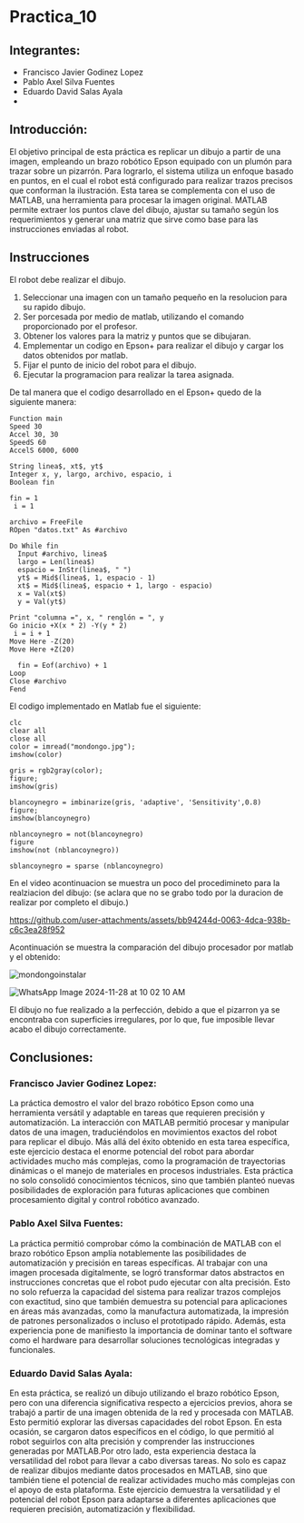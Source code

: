 # Practica_10
## Integrantes:  
- Francisco Javier Godinez Lopez
- Pablo Axel Silva Fuentes
- Eduardo David Salas Ayala
- 
## Introducción:  

El objetivo principal de esta práctica es replicar un dibujo a partir de una imagen, empleando un brazo robótico Epson equipado con un plumón para trazar sobre un pizarrón. Para lograrlo, el sistema utiliza un enfoque basado en puntos, en el cual el robot está configurado para realizar trazos precisos que conforman la ilustración. Esta tarea se complementa con el uso de MATLAB, una herramienta  para procesar la imagen original. MATLAB permite extraer los puntos clave del dibujo, ajustar su tamaño según los requerimientos y generar una matriz que sirve como base para las instrucciones enviadas al robot.

## Instrucciones

El robot debe realizar el dibujo.

1. Seleccionar una imagen con un tamaño pequeño en la resolucion para su rapido dibujo.
2. Ser porcesada por medio de matlab, utilizando el comando proporcionado por el profesor.
3. Obtener los valores para la matriz y puntos que se dibujaran.
4. Emplementar un codigo en Epson+ para realizar el dibujo y cargar los datos obtenidos por matlab.
5. Fijar el punto de inicio del robot para el dibujo.
6. Ejecutar la programacion para realizar la tarea asignada.

De tal manera que el codigo desarrollado en el Epson+ quedo de la siguiente manera:

```
Function main
Speed 30
Accel 30, 30
SpeedS 60
AccelS 6000, 6000

String linea$, xt$, yt$
Integer x, y, largo, archivo, espacio, i
Boolean fin

fin = 1
 i = 1

archivo = FreeFile
ROpen "datos.txt" As #archivo

Do While fin
  Input #archivo, linea$
  largo = Len(linea$)
  espacio = InStr(linea$, " ")
  yt$ = Mid$(linea$, 1, espacio - 1)
  xt$ = Mid$(linea$, espacio + 1, largo - espacio)
  x = Val(xt$)
  y = Val(yt$)

Print "columna =", x, " renglón = ", y
Go inicio +X(x * 2) -Y(y * 2)
 i = i + 1
Move Here -Z(20)
Move Here +Z(20)

  fin = Eof(archivo) + 1
Loop
Close #archivo
Fend
```

El codigo implementado en Matlab fue el siguiente:

```
clc 
clear all
close all
color = imread("mondongo.jpg");
imshow(color)

gris = rgb2gray(color);
figure;
imshow(gris)

blancoynegro = imbinarize(gris, 'adaptive', 'Sensitivity',0.8)
figure;
imshow(blancoynegro)

nblancoynegro = not(blancoynegro)
figure
imshow(not (nblancoynegro))
                
sblancoynegro = sparse (nblancoynegro)
```

En el video acontinuacion se muestra un poco del procedimineto para la realziacion del dibujo: (se aclara que no se grabo todo por la duracion de realizar por completo el dibujo.)





https://github.com/user-attachments/assets/bb94244d-0063-4dca-938b-c6c3ea28f952


Acontinuación se muestra la comparación del dibujo procesador por matlab y el obtenido:


![mondongoinstalar](https://github.com/user-attachments/assets/7a8ccd45-d0f7-4742-b1ec-c2e966d6770e)

![WhatsApp Image 2024-11-28 at 10 02 10 AM](https://github.com/user-attachments/assets/d59523e9-099f-43c0-9fec-3be884feb370)


El dibujo no fue realizado a la perfección, debido a que el pizarron ya se encontraba con superficies irregulares, por lo que, fue imposible llevar acabo el dibujo correctamente.

## Conclusiones:  
### Francisco Javier Godinez Lopez:
La práctica demostro el valor del brazo robótico Epson como una herramienta versátil y adaptable en tareas que requieren precisión y automatización. La interacción con MATLAB permitió procesar y manipular datos de una imagen, traduciéndolos en movimientos exactos del robot para replicar el dibujo. Más allá del éxito obtenido en esta tarea específica, este ejercicio destaca el enorme potencial del robot para abordar actividades mucho más complejas, como la programación de trayectorias dinámicas o el manejo de materiales en procesos industriales. Esta práctica no solo consolidó conocimientos técnicos, sino que también planteó nuevas posibilidades de exploración para futuras aplicaciones que combinen procesamiento digital y control robótico avanzado.


### Pablo Axel Silva Fuentes: 
La práctica permitió comprobar cómo la combinación de MATLAB con el brazo robótico Epson amplía notablemente las posibilidades de automatización y precisión en tareas específicas. Al trabajar con una imagen procesada digitalmente, se logró transformar datos abstractos en instrucciones concretas que el robot pudo ejecutar con alta precisión. Esto no solo refuerza la capacidad del sistema para realizar trazos complejos con exactitud, sino que también demuestra su potencial para aplicaciones en áreas más avanzadas, como la manufactura automatizada, la impresión de patrones personalizados o incluso el prototipado rápido. Además, esta experiencia pone de manifiesto la importancia de dominar tanto el software como el hardware para desarrollar soluciones tecnológicas integradas y funcionales.


### Eduardo David Salas Ayala: 
En esta práctica, se realizó un dibujo utilizando el brazo robótico Epson, pero con una diferencia significativa respecto a ejercicios previos, ahora se trabajó a partir de una imagen obtenida de la red y procesada con MATLAB. Esto permitió explorar las diversas capacidades del robot Epson. En esta ocasión, se cargaron datos específicos en el código, lo que permitió al robot seguirlos con alta precisión y comprender las instrucciones generadas por MATLAB.Por otro lado, esta experiencia destaca la versatilidad del robot para llevar a cabo diversas tareas. No solo es capaz de realizar dibujos mediante datos procesados en MATLAB, sino que también tiene el potencial de realizar actividades mucho más complejas con el apoyo de esta plataforma. Este ejercicio demuestra la versatilidad y el potencial del robot Epson para adaptarse a diferentes aplicaciones que requieren precisión, automatización y flexibilidad.


